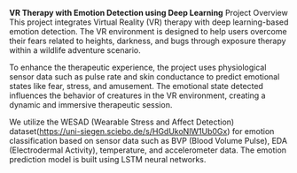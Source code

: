 **VR Therapy with Emotion Detection using Deep Learning**
Project Overview
This project integrates Virtual Reality (VR) therapy with deep learning-based emotion detection. The VR environment is designed to help users overcome their fears related to heights, darkness, and bugs through exposure therapy within a wildlife adventure scenario.

To enhance the therapeutic experience, the project uses physiological sensor data such as pulse rate and skin conductance to predict emotional states like fear, stress, and amusement. The emotional state detected influences the behavior of creatures in the VR environment, creating a dynamic and immersive therapeutic session.

We utilize the WESAD (Wearable Stress and Affect Detection) dataset(https://uni-siegen.sciebo.de/s/HGdUkoNlW1Ub0Gx) for emotion classification based on sensor data such as BVP (Blood Volume Pulse), EDA (Electrodermal Activity), temperature, and accelerometer data. The emotion prediction model is built using LSTM neural networks.
